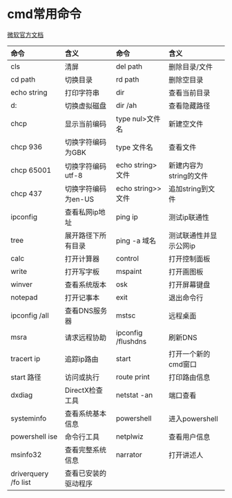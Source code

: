 # cmd常用命令
[微软官方文档](https://docs.microsoft.com/zh-cn/windows-server/administration/windows-commands/windows-commands)

<font size=4>

|命令|含义|命令|含义|
|:---|:---|:-|:-|
|cls|清屏|del path|删除目录/文件|
|cd path|切换目录|rd path|删除空目录|
|echo string|打印字符串|dir|查看当前目录|
|d:|切换虚拟磁盘|dir /ah|查看隐藏路径|
|chcp|显示当前编码|type nul>文件名|新建空文件|
|chcp 936|切换字符编码为GBK|type 文件名|查看文件|
|chcp 65001|切换字符编码utf-8|echo string>文件|新建内容为string的文件|
|chcp 437|切换字符编码为en-US|echo string>>文件|追加string到文件|
|ipconfig|查看私网ip地址|ping ip|测试ip联通性|
|tree|展开路径下所有目录|ping -a 域名|测试联通性并显示公网ip|
|calc|打开计算器|control|打开控制面板|
|write|打开写字板|mspaint|打开画图板|
|winver|查看系统版本|osk|打开屏幕键盘|
|notepad|打开记事本|exit|退出命令行|
|ipconfig /all|查看DNS服务器|mstsc|远程桌面|
|msra|请求远程协助|ipconfig /flushdns|刷新DNS|
|tracert ip|追踪ip路由|start|打开一个新的cmd窗口|
|start 路径|访问或执行|route print|打印路由信息|
|dxdiag|DirectX检查工具|netstat -an|端口查看|
|systeminfo|查看系统基本信息|powershell|进入powershell|
|powershell ise|命令行工具|netplwiz|查看用户信息|
|msinfo32|查看完整系统信息|narrator|打开讲述人|
|driverquery /fo list|查看已安装的驱动程序|

</font>
